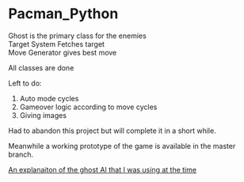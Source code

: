 # Pacman_Python

Ghost is the primary class for the enemies
<br>Target System Fetches target
<br>Move Generator gives best move

All classes are done

Left to do:
1. Auto mode cycles
2. Gameover logic according to move cycles
3. Giving images

Had to abandon this project but will complete it in a short while.

Meanwhile a working prototype of the game is available in the master branch.


[An explanaiton of the ghost AI that I was using at the time](https://www.youtube.com/watch?v=ataGotQ7ir8&t=796s)
